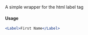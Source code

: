 A simple wrapper for the html label tag

#### Usage

```jsx
<Label>First Name</Label>
```

[//]: # (![image]&#40;/src/components/Box/images/example.png&#41;)
